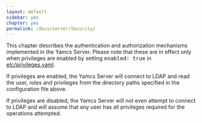 ```yaml
---
layout: default
sidebar: yes
chapter: yes
permalink: /docs/server/Security/
---
```


This chapter describes the authentication and authorization mechanisms implemented in the Yamcs Server. Please note that these are in effect only when privileges are enabled by setting <tt>enabled: true</tt> in [etc/privileges.yaml](/docs/server/privileges.yaml/).

If privileges are enabled, the Yamcs Server will connect to LDAP and read the user, roles and privileges from the directory paths specified in the configuration file above.

If privileges are disabled, the Yamcs Server will not even attempt to connect to LDAP and will assume that any user has all privileges required for the operations attempted.
